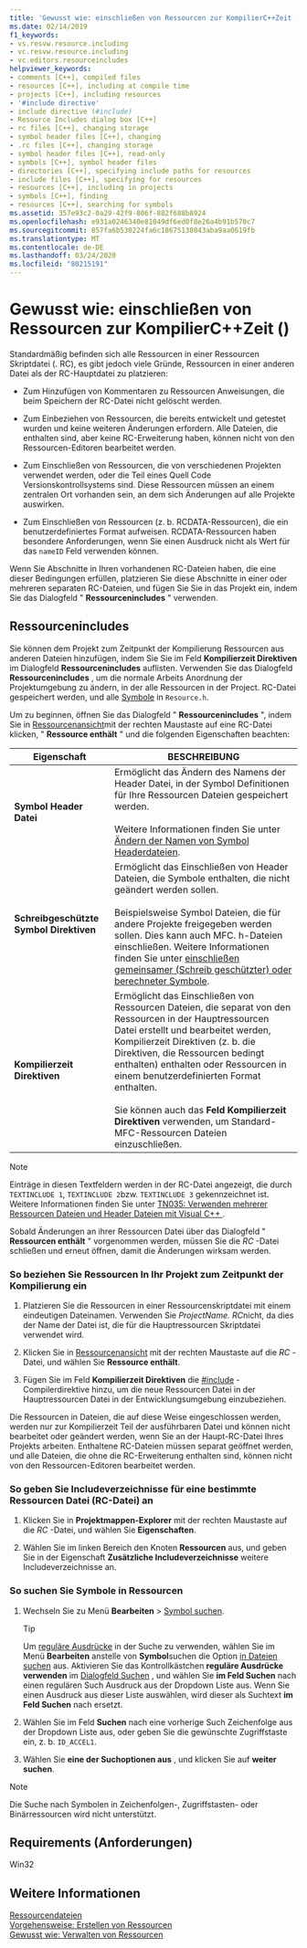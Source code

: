```yaml
---
title: 'Gewusst wie: einschließen von Ressourcen zur KompilierC++Zeit ()'
ms.date: 02/14/2019
f1_keywords:
- vs.resvw.resource.including
- vc.resvw.resource.including
- vc.editors.resourceincludes
helpviewer_keywords:
- comments [C++], compiled files
- resources [C++], including at compile time
- projects [C++], including resources
- '#include directive'
- include directive (#include)
- Resource Includes dialog box [C++]
- rc files [C++], changing storage
- symbol header files [C++], changing
- .rc files [C++], changing storage
- symbol header files [C++], read-only
- symbols [C++], symbol header files
- directories [C++], specifying include paths for resources
- include files [C++], specifying for resources
- resources [C++], including in projects
- symbols [C++], finding
- resources [C++], searching for symbols
ms.assetid: 357e93c2-0a29-42f9-806f-882f688b8924
ms.openlocfilehash: e931a0246340e81049df6ed0f8e26a4b91b570c7
ms.sourcegitcommit: 857fa6b530224fa6c18675138043aba9aa0619fb
ms.translationtype: MT
ms.contentlocale: de-DE
ms.lasthandoff: 03/24/2020
ms.locfileid: "80215191"
---
```

# <a name="how-to-include-resources-at-compile-time-c"></a>Gewusst wie: einschließen von Ressourcen zur KompilierC++Zeit ()

Standardmäßig befinden sich alle Ressourcen in einer Ressourcen Skriptdatei (. RC), es gibt jedoch viele Gründe, Ressourcen in einer anderen Datei als der RC-Hauptdatei zu platzieren:

- Zum Hinzufügen von Kommentaren zu Ressourcen Anweisungen, die beim Speichern der RC-Datei nicht gelöscht werden.

- Zum Einbeziehen von Ressourcen, die bereits entwickelt und getestet wurden und keine weiteren Änderungen erfordern. Alle Dateien, die enthalten sind, aber keine RC-Erweiterung haben, können nicht von den Ressourcen-Editoren bearbeitet werden.

- Zum Einschließen von Ressourcen, die von verschiedenen Projekten verwendet werden, oder die Teil eines Quell Code Versionskontrollsystems sind. Diese Ressourcen müssen an einem zentralen Ort vorhanden sein, an dem sich Änderungen auf alle Projekte auswirken.

- Zum Einschließen von Ressourcen (z. b. RCDATA-Ressourcen), die ein benutzerdefiniertes Format aufweisen. RCDATA-Ressourcen haben besondere Anforderungen, wenn Sie einen Ausdruck nicht als Wert für das `nameID` Feld verwenden können.

Wenn Sie Abschnitte in Ihren vorhandenen RC-Dateien haben, die eine dieser Bedingungen erfüllen, platzieren Sie diese Abschnitte in einer oder mehreren separaten RC-Dateien, und fügen Sie Sie in das Projekt ein, indem Sie das Dialogfeld " **Ressourcenincludes** " verwenden.

## <a name="resource-includes"></a>Ressourcenincludes

Sie können dem Projekt zum Zeitpunkt der Kompilierung Ressourcen aus anderen Dateien hinzufügen, indem Sie Sie im Feld **Kompilierzeit Direktiven** im Dialogfeld **Ressourcenincludes** auflisten. Verwenden Sie das Dialogfeld **Ressourcenincludes** , um die normale Arbeits Anordnung der Projektumgebung zu ändern, in der alle Ressourcen in der Project. RC-Datei gespeichert werden, und alle [Symbole](../windows/symbols-resource-identifiers.md) in `Resource.h`.

Um zu beginnen, öffnen Sie das Dialogfeld " **Ressourcenincludes** ", indem Sie in [Ressourcenansicht](how-to-create-a-resource-script-file.md#create-resources)mit der rechten Maustaste auf eine RC-Datei klicken, " **Ressource enthält** " und die folgenden Eigenschaften beachten:

| Eigenschaft | BESCHREIBUNG |
|---|---|
| **Symbol Header Datei** | Ermöglicht das Ändern des Namens der Header Datei, in der Symbol Definitionen für Ihre Ressourcen Dateien gespeichert werden.<br/><br/>Weitere Informationen finden Sie unter [Ändern der Namen von Symbol Headerdateien](../windows/changing-the-names-of-symbol-header-files.md). |
| **Schreibgeschützte Symbol Direktiven** | Ermöglicht das Einschließen von Header Dateien, die Symbole enthalten, die nicht geändert werden sollen.<br/><br/>Beispielsweise Symbol Dateien, die für andere Projekte freigegeben werden sollen. Dies kann auch MFC. h-Dateien einschließen. Weitere Informationen finden Sie unter [einschließen gemeinsamer (Schreib geschützter) oder berechneter Symbole](../windows/including-shared-read-only-or-calculated-symbols.md). |
| **Kompilierzeit Direktiven** | Ermöglicht das Einschließen von Ressourcen Dateien, die separat von den Ressourcen in der Hauptressourcen Datei erstellt und bearbeitet werden, Kompilierzeit Direktiven (z. b. die Direktiven, die Ressourcen bedingt enthalten) enthalten oder Ressourcen in einem benutzerdefinierten Format enthalten.<br/><br/>Sie können auch das **Feld Kompilierzeit Direktiven** verwenden, um Standard-MFC-Ressourcen Dateien einzuschließen. |

> [!NOTE]
> Einträge in diesen Textfeldern werden in der RC-Datei angezeigt, die durch `TEXTINCLUDE 1`, `TEXTINCLUDE 2`bzw. `TEXTINCLUDE 3` gekennzeichnet ist. Weitere Informationen finden Sie unter [TN035: Verwenden mehrerer Ressourcen Dateien und Header Dateien mit Visual C++ ](../mfc/tn035-using-multiple-resource-files-and-header-files-with-visual-cpp.md).

Sobald Änderungen an ihrer Ressourcen Datei über das Dialogfeld " **Ressourcen enthält** " vorgenommen werden, müssen Sie die *RC* -Datei schließen und erneut öffnen, damit die Änderungen wirksam werden.

### <a name="to-include-resources-in-your-project-at-compile-time"></a>So beziehen Sie Ressourcen In Ihr Projekt zum Zeitpunkt der Kompilierung ein

1. Platzieren Sie die Ressourcen in einer Ressourcenskriptdatei mit einem eindeutigen Dateinamen. Verwenden Sie *ProjectName. RC*nicht, da dies der Name der Datei ist, die für die Hauptressourcen Skriptdatei verwendet wird.

1. Klicken Sie in [Ressourcenansicht](how-to-create-a-resource-script-file.md#create-resources) mit der rechten Maustaste auf die *RC* -Datei, und wählen Sie **Ressource enthält**.

1. Fügen Sie im Feld **Kompilierzeit Direktiven** die [#include](../preprocessor/hash-include-directive-c-cpp.md) -Compilerdirektive hinzu, um die neue Ressourcen Datei in der Hauptressourcen Datei in der Entwicklungsumgebung einzubeziehen.

Die Ressourcen in Dateien, die auf diese Weise eingeschlossen werden, werden nur zur Kompilierzeit Teil der ausführbaren Datei und können nicht bearbeitet oder geändert werden, wenn Sie an der Haupt-RC-Datei Ihres Projekts arbeiten. Enthaltene RC-Dateien müssen separat geöffnet werden, und alle Dateien, die ohne die RC-Erweiterung enthalten sind, können nicht von den Ressourcen-Editoren bearbeitet werden.

### <a name="to-specify-include-directories-for-a-specific-resource-rc-file"></a>So geben Sie Includeverzeichnisse für eine bestimmte Ressourcen Datei (RC-Datei) an

1. Klicken Sie in **Projektmappen-Explorer** mit der rechten Maustaste auf die *RC* -Datei, und wählen Sie **Eigenschaften**.

1. Wählen Sie im linken Bereich den Knoten **Ressourcen** aus, und geben Sie in der Eigenschaft **Zusätzliche Includeverzeichnisse** weitere Includeverzeichnisse an.

### <a name="to-find-symbols-in-resources"></a>So suchen Sie Symbole in Ressourcen

1. Wechseln Sie zu Menü **Bearbeiten** > [Symbol suchen](/visualstudio/ide/go-to).

   > [!TIP]
   > Um [reguläre Ausdrücke](/visualstudio/ide/using-regular-expressions-in-visual-studio) in der Suche zu verwenden, wählen Sie im Menü **Bearbeiten** anstelle von **Symbol**suchen die Option [in Dateien suchen](/visualstudio/ide/reference/find-command) aus. Aktivieren Sie das Kontrollkästchen **reguläre Ausdrücke verwenden** im [Dialogfeld Suchen](/visualstudio/ide/finding-and-replacing-text) , und wählen Sie **im Feld Suchen** nach einen regulären Such Ausdruck aus der Dropdown Liste aus. Wenn Sie einen Ausdruck aus dieser Liste auswählen, wird dieser als Suchtext **im Feld Suchen** nach ersetzt.

1. Wählen Sie im Feld **Suchen** nach eine vorherige Such Zeichenfolge aus der Dropdown Liste aus, oder geben Sie die gewünschte Zugriffstaste ein, z. b. `ID_ACCEL1`.

1. Wählen Sie **eine der Suchoptionen aus** , und klicken Sie auf **weiter suchen**.

> [!NOTE]
> Die Suche nach Symbolen in Zeichenfolgen-, Zugriffstasten- oder Binärressourcen wird nicht unterstützt.

## <a name="requirements"></a>Requirements (Anforderungen)

Win32

## <a name="see-also"></a>Weitere Informationen

[Ressourcendateien](../windows/resource-files-visual-studio.md)<br/>
[Vorgehensweise: Erstellen von Ressourcen](../windows/how-to-create-a-resource-script-file.md)<br/>
[Gewusst wie: Verwalten von Ressourcen](../windows/how-to-copy-resources.md)<br/>
